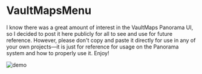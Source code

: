 # VaultMapsMenu

I know there was a great amount of interest in the VaultMaps Panorama UI, so I decided to post it here publicly for all to see and use for future reference. However, please don't copy and paste it directly for use in any of your own projects—it is just for reference for usage on the Panorama system and how to properly use it. Enjoy!

![demo](https://pbs.twimg.com/media/EctuKs2UwAA1qau?format=png&name=large)
